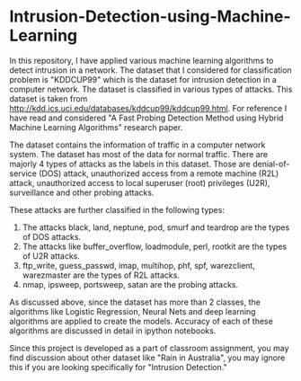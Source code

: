 # Intrusion-Detection-using-Machine-Learning

In this repository, I have applied various machine learning algorithms to detect intrusion in a network. The dataset that I considered for classification problem is "KDDCUP99" which is the dataset for intrusion detection in a computer network. 
The dataset is classified in various types of attacks. This dataset is taken from http://kdd.ics.uci.edu/databases/kddcup99/kddcup99.html.
For reference I have read and considered "A Fast Probing Detection Method using Hybrid Machine Learning Algorithms" research paper.

The dataset contains the information of traffic in a computer network system. The dataset has most of the data for normal traffic. There are majorly 4 types of attacks as the labels in this dataset. Those are denial-of-service (DOS) attack, unauthorized access from a remote machine (R2L) attack, unauthorized access to local superuser (root) privileges (U2R), surveillance and other probing attacks.

These attacks are further classified in the following types:

1) The attacks black, land, neptune, pod, smurf and teardrop are the types of DOS attacks.
2) The attacks like buffer_overflow, loadmodule, perl, rootkit are the types of U2R attacks.
3) ftp_write, guess_passwd, imap, multihop, phf, spf, warezclient, warezmaster are the types of R2L attacks.
4) nmap, ipsweep, portsweep, satan are the probing attacks.

As discussed above, since the dataset has more than 2 classes, the algorithms like Logistic Regression, Neural Nets and deep learning algorithms are applied to create the models. Accuracy of each of these algorithms are discussed in detail in ipython notebooks.

Since this project is developed as a part of classroom assignment, you may find discussion about other dataset like "Rain in Australia", you may ignore this if you are looking specifically for "Intrusion Detection."
